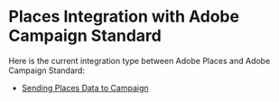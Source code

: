 # Places Integration with Adobe Campaign Standard

Here is the current integration type between Adobe Places and Adobe Campaign Standard:

- [Sending Places Data to Campaign](postbacks.md)
